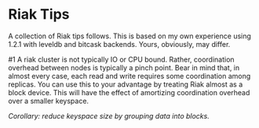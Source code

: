 Riak Tips
=========

A collection of Riak tips follows. This is based on my own experience using 1.2.1 with leveldb and bitcask backends. Yours, obviously, may differ.

#1
A riak cluster is not typically IO or CPU bound. Rather, coordination overhead between nodes is typically a pinch point. Bear in mind that, in almost every case, each read and write requires some coordination among replicas. You can use this to your advantage by treating Riak almost as a block device. This will have the effect of amortizing coordination overhead over a smaller keyspace. 

_Corollary: reduce keyspace size by grouping data into blocks._
